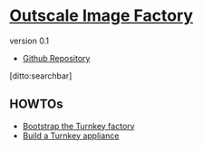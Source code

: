 # [Outscale Image Factory]()
version 0.1

- [Github Repository](http://github.com/nodalink/outscale-image-factory)

[ditto:searchbar]

## HOWTOs
- [Bootstrap the Turnkey factory](#docs/bootstrap)
- [Build a Turnkey appliance](#docs/build)
